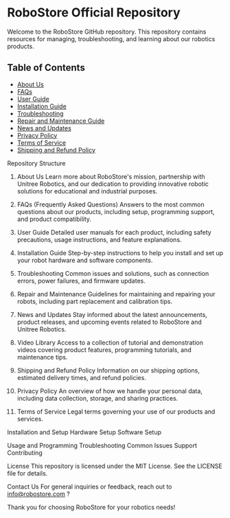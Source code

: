 # RoboStore Official Repository

Welcome to the RoboStore GitHub repository. This repository contains resources for managing, troubleshooting, and learning about our robotics products.

## Table of Contents
- [About Us](docs/about.md)
- [FAQs](docs/faq.md)
- [User Guide](docs/user_guide.md)
- [Installation Guide](docs/installation_guide.md)
- [Troubleshooting](docs/troubleshooting.md)
- [Repair and Maintenance Guide](docs/repair_maintenance.md)
- [News and Updates](docs/news.md)
- [Privacy Policy](docs/policies/privacy_policy.md)
- [Terms of Service](docs/policies/terms_of_service.md)
- [Shipping and Refund Policy](docs/policies/shipping_refund.md)




Repository Structure



1. About Us
Learn more about RoboStore's mission, partnership with Unitree Robotics, and our dedication to providing innovative robotic solutions for educational and industrial purposes.

2. FAQs (Frequently Asked Questions)
Answers to the most common questions about our products, including setup, programming support, and product compatibility.

3. User Guide
Detailed user manuals for each product, including safety precautions, usage instructions, and feature explanations.

4. Installation Guide
Step-by-step instructions to help you install and set up your robot hardware and software components.

5. Troubleshooting
Common issues and solutions, such as connection errors, power failures, and firmware updates.

6. Repair and Maintenance
Guidelines for maintaining and repairing your robots, including part replacement and calibration tips.

7. News and Updates
Stay informed about the latest announcements, product releases, and upcoming events related to RoboStore and Unitree Robotics.

8. Video Library
Access to a collection of tutorial and demonstration videos covering product features, programming tutorials, and maintenance tips.

9. Shipping and Refund Policy
Information on our shipping options, estimated delivery times, and refund policies.

10. Privacy Policy
An overview of how we handle your personal data, including data collection, storage, and sharing practices.

11. Terms of Service
Legal terms governing your use of our products and services.

Installation and Setup
Hardware Setup
Software Setup

Usage and Programming
Troubleshooting
Common Issues
Support
Contributing

License
This repository is licensed under the MIT License. See the LICENSE file for details.

Contact Us
For general inquiries or feedback, reach out to info@robostore.com ?

Thank you for choosing RoboStore for your robotics needs!
